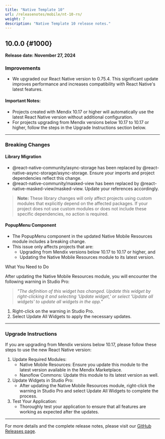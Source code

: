 ```yaml
---
title: "Native Template 10"
url: /releasenotes/mobile/nt-10-rn/
weight: 7
description: "Native Template 10 release notes."
---
```

## 10.0.0 {#1000}

**Release date: November 27, 2024**

### Improvements

* We upgraded our React Native version to 0.75.4. This significant update improves performance and increases compatibility with React Native's latest features.

#### Important Notes:

* Projects created with Mendix 10.17 or higher will automatically use the latest React Native version without additional configuration.
* For projects upgrading from Mendix versions below 10.17 to 10.17 or higher, follow the steps in the Upgrade Instructions section below.

---

### Breaking Changes

#### Library Migration

* @react-native-community/async-storage has been replaced by @react-native-async-storage/async-storage. Ensure your imports and project dependencies reflect this change.
* @react-native-community/masked-view has been replaced by @react-native-masked-view/masked-view. Update your references accordingly.

> **Note:** These library changes will only affect projects using custom modules that explicitly depend on the affected packages. If your project does not use custom modules or does not include these specific dependencies, no action is required.

#### PopupMenu Component

* The PopupMenu component in the updated Native Mobile Resources module includes a breaking change.
* This issue only affects projects that are:
    * Upgrading from Mendix versions below 10.17 to 10.17 or higher, and
    * Updating the Native Mobile Resources module to its latest version.

What You Need to Do

After updating the Native Mobile Resources module, you will encounter the following warning in Studio Pro:

> *"The definition of this widget has changed. Update this widget by right-clicking it and selecting 'Update widget,' or select 'Update all widgets' to update all widgets in the app."*

1. Right-click on the warning in Studio Pro.
1. Select Update All Widgets to apply the necessary updates.

---

### Upgrade Instructions

If you are upgrading from Mendix versions below 10.17, please follow these steps to use the new React Native version:

1. Update Required Modules:
    * Native Mobile Resources: Ensure you update this module to the latest version available in the Mendix Marketplace.
    * Nanoflow Commons: Update this module to its latest version as well.
1. Update Widgets in Studio Pro:
    * After updating the Native Mobile Resources module, right-click the warning in Studio Pro and select Update All Widgets to complete the process.
1. Test Your Application:
    * Thoroughly test your application to ensure that all features are working as expected after the updates.

---

For more details and the complete release notes, please visit our [GitHub Releases page](https://github.com/mendix/native-template/releases/tag/v10.0.0).
